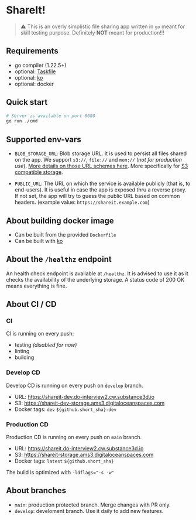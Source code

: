 # ShareIt!

> ⚠️ This is an overly simplistic file sharing app written in `go` meant for skill testing purpose. Definitely **NOT** meant for production!!!

## Requirements

- go compiler (1.22.5+)
- optional: [Taskfile](https://taskfile.dev/)
- optional: [ko](https://ko.build/)
- optional: docker

## Quick start

```sh
# Server is available on port 8080
go run ./cmd
```

## Supported env-vars

- `BLOB_STORAGE_URL`: Blob storage URL. It is used to persist all files shared on the app. We support `s3://`, `file://` and `mem://` (_not for production use_). [More details on those URL schemes here](https://gocloud.dev/howto/blob). More specifically for [S3 compatible storage](https://gocloud.dev/howto/blob/#s3-compatible).

- `PUBLIC_URL`: The URL on which the service is available publicly (that is, to end-users). It is useful in case the app is exposed thru a reverse proxy. If not set, the app will try to guess the public URL based on common headers. (example value: `https://shareit.example.com`)

## About building docker image

- Can be built from the provided `Dockerfile`
- Can be built with [ko](https://ko.build/)

## About the `/healthz` endpoint

An health check endpoint is available at `/healthz`. It is advised to use it as it checks the availability of the underlying storage. A status code of 200 OK means everything is fine.

## About CI / CD

### CI

CI is running on every push:
- testing *(disabled for now)*
- linting
- building 
 
### Develop CD

Develop CD is running on every push on `develop` branch.
- URL: https://shareit-dev.do-interview2.cw.substance3d.io
- S3: https://shareit-dev-storage.ams3.digitaloceanspaces.com
- Docker tags: `dev` `${github.short_sha}-dev`

### Production CD

Production CD is running on every push on `main` branch.
- URL: https://shareit.do-interview2.cw.substance3d.io
- S3: https://shareit-storage.ams3.digitaloceanspaces.com
- Docker tags: `latest` `${github.short_sha}`

The build is optimized with `-ldflags="-s -w"`

## About branches

- `main`: production protected branch. Merge changes with PR only.
- `develop`: develoment branch. Use it daily to add new features.